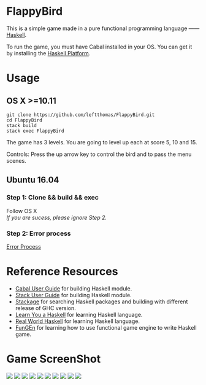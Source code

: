 # FlappyBird

This is a simple game made in a pure functional programming language —— [Haskell](https://www.haskell.org).

To run the game, you must have Cabal installed in your OS. You can get it by installing the [Haskell Platform](https://www.haskell.org/platform/). 

# Usage
## OS X >=10.11
```
git clone https://github.com/leftthomas/FlappyBird.git
cd FlappyBird
stack build
stack exec FlappyBird
```
The game has 3 levels. You are going to level up each at score 5, 10 and 15.

Controls: Press the up arrow key to control the bird and to pass the menu scenes.
## Ubuntu 16.04
### Step 1: Clone && build && exec
Follow OS X   
*If you are sucess, please ignore Step 2.*
### Step 2: Error process
[Error Process](https://github.com/BasicCoder/Haskell-Learning/blob/master/FixBuildFlappyBirdError.md)
# Reference Resources
- [Cabal User Guide](https://www.haskell.org/cabal/users-guide/) for building Haskell module.
- [Stack User Guide](https://github.com/commercialhaskell/stack/blob/master/doc/GUIDE.md) for building Haskell module.
- [Stackage](https://www.stackage.org) for searching Haskell packages and building with different release of GHC version.
- [Learn You a Haskell](http://learnyouahaskell.com) for learning Haskell language.
- [Real World Haskell](http://book.realworldhaskell.org/read/) for learning Haskell language.
- [FunGEn](http://fungen.joyful.com) for learning how to use functional game engine to write Haskell game.

# Game ScreenShot
![](images/1.png)
![](images/2.png)
![](images/3.png)
![](images/4.png)
![](images/5.png)
![](images/6.png)
![](images/7.png)
![](images/8.png)
![](images/9.png)
![](images/10.png)